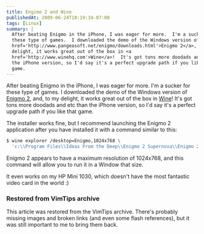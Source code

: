 ```yaml
---
title: Engimo 2 and Wine
publishedAt: 2009-06-24T18:19:34-07:00
tags: [Linux]
summary: |
  After beating Enigmo in the iPhone, I was eager for more.  I'm a sucker for
  these type of games.  I downloaded the demo of the Windows version of <a
  href='http://www.pangeasoft.net/enigmo/downloads.html'>Enigmo 2</a>, and, to my
  delight, it works great out of the box in <a
  href='http://www.winehq.com'>Wine</a>!  It's got tons more doodads and etc than
  the iPhone version, so I'd say it's a perfect upgrade path if you like that
  game.
---
```

After beating Enigmo in the iPhone, I was eager for more.  I'm a sucker for
these type of games.  I downloaded the demo of the Windows version of <a
href='http://www.pangeasoft.net/enigmo/downloads.html'>Enigmo 2</a>, and, to my
delight, it works great out of the box in <a
href='http://www.winehq.com'>Wine</a>!  It's got tons more doodads and etc than
the iPhone version, so I'd say it's a perfect upgrade path if you like that
game.

The installer works fine, but I recommend launching the Enigmo 2 application
after you have installed it with a command similar to this:

```bash
$ wine explorer /desktop=Enigmo,1024x768 \
  'c:\\Program Files\\Ideas From the Deep\\Enigmo 2 Supernova\\Enigmo 2.exe'
```

Enigmo 2 appears to have a maximum resolution of 1024x768, and this command
will allow you to run it in a Window that size.

It even works on my HP Mini 1030, which doesn't have the most fantastic video
card in the world :)

<div class="restored-from-archive">
  <h3>Restored from VimTips archive</h3>
  <p>
  This article was restored from the VimTips archive. There's probably
  missing images and broken links (and even some flash references), but it
  was still important to me to bring them back.
  </p>
</div>
